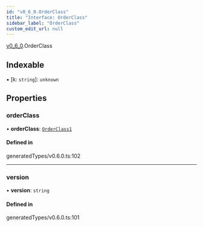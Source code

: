 ```yaml
---
id: "v0_6_0.OrderClass"
title: "Interface: OrderClass"
sidebar_label: "OrderClass"
custom_edit_url: null
---
```


[v0\_6\_0](../namespaces/v0_6_0.md).OrderClass

## Indexable

▪ [k: `string`]: `unknown`

## Properties

### orderClass

• **orderClass**: [`OrderClass1`](../namespaces/v0_6_0.md#orderclass1)

#### Defined in

generatedTypes/v0.6.0.ts:102

___

### version

• **version**: `string`

#### Defined in

generatedTypes/v0.6.0.ts:101
